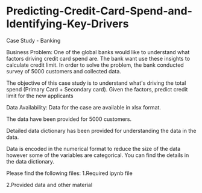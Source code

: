 # Predicting-Credit-Card-Spend-and-Identifying-Key-Drivers
Case Study - Banking

Business Problem:
One of the global banks would like to understand what factors driving credit card spend are. The bank want use these insights to calculate credit limit. In order to solve the problem, the bank conducted survey of 5000 customers and collected data.

The objective of this case study is to understand what's driving the total spend (Primary Card + Secondary card). Given the factors, predict credit limit for the new applicants

Data Availability:
Data for the case are available in xlsx format.

The data have been provided for 5000 customers.

Detailed data dictionary has been provided for understanding the data in the data.

Data is encoded in the numerical format to reduce the size of the data however some of the variables are categorical. You can find the details in the data dictionary.

Please find the following files:
1.Required ipynb file

2.Provided data and other material
